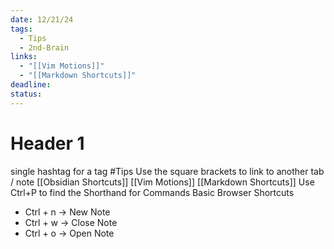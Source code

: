 ```yaml
---
date: 12/21/24
tags:
  - Tips
  - 2nd-Brain
links:
  - "[[Vim Motions]]"
  - "[[Markdown Shortcuts]]"
deadline: 
status:
---
```

# Header 1
single hashtag for a tag
#Tips
Use the square brackets to link to another tab / note
[[Obsidian Shortcuts]]
[[Vim Motions]]
[[Markdown Shortcuts]]
Use Ctrl+P to find the Shorthand for Commands
Basic Browser Shortcuts
- Ctrl + n -> New Note 
- Ctrl + w -> Close Note
- Ctrl + o -> Open Note